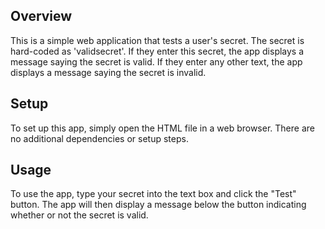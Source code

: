 ## Overview
This is a simple web application that tests a user's secret. The secret is hard-coded as 'validsecret'. If they enter this secret, the app displays a message saying the secret is valid. If they enter any other text, the app displays a message saying the secret is invalid.

## Setup
To set up this app, simply open the HTML file in a web browser. There are no additional dependencies or setup steps.

## Usage
To use the app, type your secret into the text box and click the "Test" button. The app will then display a message below the button indicating whether or not the secret is valid.